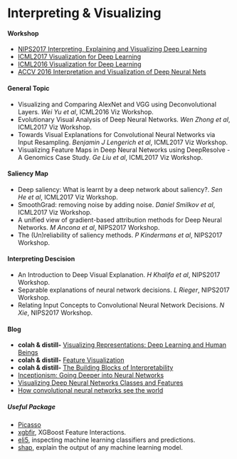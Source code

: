 # Interpreting & Visualizing

#### Workshop

- [NIPS2017 Interpreting, Explaining and Visualizing Deep Learning](http://www.interpretable-ml.org/nips2017workshop/)
- [ICML2017 Visualization for Deep Learning](http://icmlviz.github.io/)
- [ICML2016 Visualization for Deep Learning](https://icmlviz.github.io/icmlviz2016/home/)
- [ACCV 2016 Interpretation and Visualization of Deep Neural Nets](http://interpretable-ml.org/accv2016workshop/)

#### General Topic

- Visualizing and Comparing AlexNet and VGG using Deconvolutional Layers. *Wei Yu et al*, ICML2016 Viz Workshop. 
- Evolutionary Visual Analysis of Deep Neural Networks. *Wen Zhong et al*, ICML2017 Viz Workshop.
- Towards Visual Explanations for Convolutional Neural Networks via Input Resampling. *Benjamin J Lengerich et al*, ICML2017 Viz Workshop.
- Visualizing Feature Maps in Deep Neural Networks using DeepResolve - A Genomics Case Study. *Ge Liu et al*, ICML2017 Viz Workshop.

#### Saliency Map

- Deep saliency: What is learnt by a deep network about saliency?. *Sen He et al*, ICML2017 Viz Workshop.
- SmoothGrad: removing noise by adding noise. *Daniel Smilkov et al*, ICML2017 Viz Workshop.
- A unified view of gradient-based attribution methods for Deep Neural Networks. *M Ancona et al*, NIPS2017 Workshop.
- The (Un)reliability of saliency methods. *P Kindermans et al*, NIPS2017 Workshop.

#### Interpreting Descision

- An Introduction to Deep Visual Explanation. *H Khalifa et al*, NIPS2017 Workshop.
- Separable explanations of neural network decisions. *L Rieger*, NIPS2017 Workshop.
- Relating Input Concepts to Convolutional Neural Network Decisions. *N Xie*, NIPS2017 Workshop.

#### Blog

- **colah & distill-** [Visualizing Representations: Deep Learning and Human Beings](http://colah.github.io/posts/2015-01-Visualizing-Representations/)
- **colah & distill-** [Feature Visualization](https://distill.pub/2017/feature-visualization/)
- **colah & distill-** [The Building Blocks of Interpretability](https://distill.pub/2018/building-blocks/)
- [Inceptionism: Going Deeper into Neural Networks](https://ai.googleblog.com/2015/06/inceptionism-going-deeper-into-neural.html)
- [Visualizing Deep Neural Networks Classes and Features](http://ankivil.com/visualizing-deep-neural-networks-classes-and-features/)
- [How convolutional neural networks see the world](https://blog.keras.io/how-convolutional-neural-networks-see-the-world.html)

##### Useful Package

- [Picasso](https://picasso.readthedocs.io/en/latest/index.html)
- [xgbfir](https://github.com/limexp/xgbfir), XGBoost Feature Interactions.
- [eli5](https://github.com/TeamHG-Memex/eli5), inspecting machine learning classifiers and predictions.
- [shap](https://github.com/slundberg/shap), explain the output of any machine learning model.
